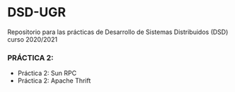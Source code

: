 # DSD-UGR
Repositorio para las prácticas de Desarrollo de Sistemas Distribuidos (DSD) curso 2020/2021

### PRÁCTICA 2:
- Práctica 2: Sun RPC
- Práctica 2: Apache Thrift
